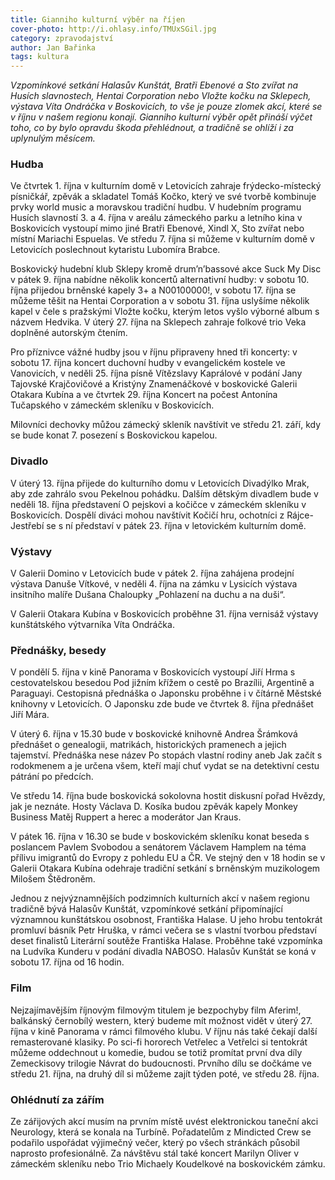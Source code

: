```yaml
---
title: Gianniho kulturní výběr na říjen
cover-photo: http://i.ohlasy.info/TMUxSGil.jpg
category: zpravodajství
author: Jan Bařinka
tags: kultura
---
```


*Vzpomínkové setkání Halasův Kunštát, Bratři Ebenové a Sto zvířat na Husích slavnostech, Hentai Corporation nebo Vložte kočku na Sklepech, výstava Víta Ondráčka v Boskovicích, to vše je pouze zlomek akcí, které se v říjnu v našem regionu konají. Gianniho kulturní výběr opět přináší výčet toho, co by bylo opravdu škoda přehlédnout, a tradičně se ohlíží i za uplynulým měsícem.*

### Hudba

Ve čtvrtek 1. října v kulturním domě v Letovicích zahraje frýdecko-místecký písničkář, zpěvák a skladatel Tomáš Kočko, který ve své tvorbě kombinuje prvky world music a moravskou tradiční hudbu. V hudebním programu Husích slavností 3. a 4. října v areálu zámeckého parku a letního kina v Boskovicích vystoupí mimo jiné Bratři Ebenové, Xindl X, Sto zvířat nebo místní Mariachi Espuelas. Ve středu 7. října si můžeme v kulturním domě v Letovicích poslechnout kytaristu Lubomíra Brabce.

Boskovický hudební klub Sklepy kromě drum’n’bassové akce Suck My Disc v pátek 9. října nabídne několik koncertů alternativní hudby: v sobotu 10. října přijedou brněnské kapely 3+ a N00100000!, v sobotu 17. října se můžeme těšit na Hentai Corporation a v sobotu 31. října uslyšíme několik kapel v čele s pražskými Vložte kočku, kterým letos vyšlo výborné album s názvem Hedvika. V úterý 27. října na Sklepech zahraje folkové trio Veka doplněné autorským čtením.

Pro příznivce vážné hudby jsou v říjnu připraveny hned tři koncerty: v sobotu 17. října koncert duchovní hudby v evangelickém kostele ve Vanovicích, v neděli 25. října písně Vítězslavy Kaprálové v podání Jany Tajovské Krajčovičové a Kristýny Znamenáčkové v boskovické Galerii Otakara Kubína a ve čtvrtek 29. října Koncert na počest Antonína Tučapského v zámeckém skleníku v Boskovicích.

Milovníci dechovky můžou zámecký skleník navštívit ve středu 21. září, kdy se bude konat 7. posezení s Boskovickou kapelou.

### Divadlo

V úterý 13. října přijede do kulturního domu v Letovicích Divadýlko Mrak, aby zde zahrálo svou Pekelnou pohádku. Dalším dětským divadlem bude v neděli 18. října představení O pejskovi a kočičce v zámeckém skleníku v Boskovicích. Dospělí diváci mohou navštívit Kočičí hru, ochotníci z Rájce-Jestřebí se s ní představí v pátek 23. října v letovickém kulturním domě.

### Výstavy

V Galerii Domino v Letovicích bude v pátek 2. října zahájena prodejní výstava Danuše Vítkové, v neděli 4. října na zámku v Lysicích výstava insitního malíře Dušana Chaloupky „Pohlazení na duchu a na duši“.

V Galerii Otakara Kubína v Boskovicích proběhne 31. října vernisáž výstavy kunštátského výtvarníka Víta Ondráčka.

### Přednášky, besedy

V pondělí 5. října v kině Panorama v Boskovicích vystoupí Jiří Hrma s cestovatelskou besedou Pod jižním křížem o cestě po Brazílii, Argentině a Paraguayi. Cestopisná přednáška o Japonsku proběhne i v čítárně Městské knihovny v Letovicích. O Japonsku zde bude ve čtvrtek 8. října přednášet Jiří Mára.

V úterý 6. října v 15.30 bude v boskovické knihovně Andrea Šrámková přednášet o genealogii, matrikách, historických pramenech a jejich tajemství. Přednáška nese název Po stopách vlastní rodiny aneb Jak začít s rodokmenem a je určena všem, kteří mají chuť vydat se na detektivní cestu pátrání po předcích.

Ve středu 14. října bude boskovická sokolovna hostit diskusní pořad Hvězdy, jak je neznáte. Hosty Václava D. Kosíka budou zpěvák kapely Monkey Business Matěj Ruppert a herec a moderátor Jan Kraus.

V pátek 16. října v 16.30 se bude v boskovickém skleníku konat beseda s poslancem Pavlem Svobodou a senátorem Václavem Hamplem na téma přílivu imigrantů do Evropy z pohledu EU a ČR. Ve stejný den v 18 hodin se v Galerii Otakara Kubína odehraje tradiční setkání s brněnským muzikologem Milošem Štědroněm.

Jednou z nejvýznamnějších podzimních kulturních akcí v našem regionu tradičně bývá Halasův Kunštát, vzpomínkové setkání připomínající významnou kunštátskou osobnost, Františka Halase. U jeho hrobu tentokrát promluví básník Petr Hruška, v rámci večera se s vlastní tvorbou představí deset finalistů Literární soutěže Františka Halase. Proběhne také vzpomínka na Ludvíka Kunderu v podání divadla NABOSO. Halasův Kunštát se koná v sobotu 17. října od 16 hodin.

### Film

Nejzajímavějším říjnovým filmovým titulem je bezpochyby film Aferim!, balkánský černobílý western, který budeme mít možnost vidět v úterý 27. října v kině Panorama v rámci filmového klubu.
V říjnu nás také čekají další remasterované klasiky. Po sci-fi hororech Vetřelec a Vetřelci si tentokrát můžeme oddechnout u komedie, budou se totiž promítat první dva díly Zemeckisovy trilogie Návrat do budoucnosti. Prvního dílu se dočkáme ve středu 21. října, na druhý díl si můžeme zajít týden poté, ve středu 28. října.

### Ohlédnutí za zářím

Ze zářijových akcí musím na prvním místě uvést elektronickou taneční akci Neurology, která se konala na Turbíně. Pořadatelům z Mindicted Crew se podařilo uspořádat výjimečný večer, který po všech stránkách působil naprosto profesionálně. Za návštěvu stál také koncert Marilyn Oliver v zámeckém skleníku nebo Trio Michaely Koudelkové na boskovickém zámku.
